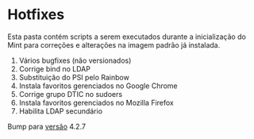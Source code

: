 # Hotfixes

Esta pasta contém scripts a serem executados durante a inicialização do Mint
para correções e alterações na imagem padrão já instalada.

1. Vários bugfixes (não versionados)
1. Corrige bind no LDAP
1. Substituição do PSI pelo Rainbow
1. Instala favoritos gerenciados no Google Chrome
1. Corrige grupo DTIC no sudoers
1. Instala favoritos gerenciados no Mozilla Firefox
1. Habilita LDAP secundário

Bump para [versão](https://semver.org/) 4.2.7
